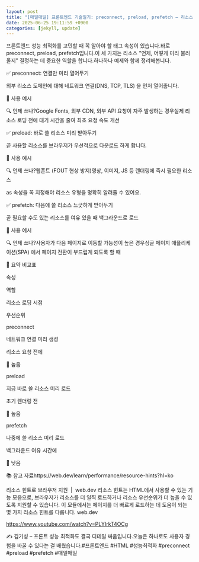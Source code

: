 ```yaml
---
layout: post
title: "[매일매일] 프론트엔드 기술일기: preconnect, preload, prefetch – 리소스 로딩 성능 최적화 3종 세트" 
date: 2025-06-25 19:11:59 +0900
categories: [jekyll, update]
---
```







프론트엔드 성능 최적화를 고민할 때 꼭 알아야 할 <link> 태그 속성이 있습니다.바로 preconnect, preload, prefetch입니다.이 세 가지는 리소스 "언제, 어떻게 미리 불러올지" 결정하는 데 중요한 역할을 합니다.하나하나 예제와 함께 정리해봅니다.




 



















 



✅ preconnect: 연결만 미리 열어두기




 



외부 리소스 도메인에 대해 네트워크 연결(DNS, TCP, TLS) 을 먼저 열어줍니다.








📌 사용 예시




 




<link rel="preconnect" href="https://cdn.example.com" crossorigin="anonymous">






 



🔍 언제 쓰나?Google Fonts, 외부 CDN, 외부 API 요청이 자주 발생하는 경우실제 리소스 로딩 전에 대기 시간을 줄여 최초 요청 속도 개선




 







 



✅ preload​: 바로 쓸 리소스 미리 받아두기




 



곧 사용할 리소스를 브라우저가 우선적으로 다운로드 하게 합니다.








📌 사용 예시




 




<!-- 예시: 실제로는 존재하지 않는 폰트 파일입니다 -->
<!-- <link rel="preload" href="/fonts/my-font.woff2" as="font" crossorigin="anonymous"> -->






 



🔍 언제 쓰나?웹폰트 (FOUT 현상 방지)영상, 이미지, JS 등 렌더링에 즉시 필요한 리소스




 



as 속성을 꼭 지정해야 리소스 유형을 명확히 알려줄 수 있어요.












 



✅ prefetch: 다음에 쓸 리소스 느긋하게 받아두기




 



곧 필요할 수도 있는 리소스를 여유 있을 때 백그라운드로 로드








📌 사용 예시




 




<!-- 예시: 실제로는 존재하지 않는 파일입니다 -->
<!-- <link rel="prefetch" href="/assets/css/next-page.css" as="style"> -->






 



🔍 언제 쓰나?사용자가 다음 페이지로 이동할 가능성이 높은 경우싱글 페이지 애플리케이션(SPA) 에서 페이지 전환이 부드럽게 되도록 할 때




 







 



📝 요약 비교표




 





속성

역할

리소스 로딩 시점

우선순위

preconnect

네트워크 연결 미리 생성

리소스 요청 전에

🔼 높음

preload

지금 바로 쓸 리소스 미리 로드

초기 렌더링 전

🔼 높음

prefetch

나중에 쓸 리소스 미리 로드

백그라운드 여유 시간에

🔽 낮음






 







 



📚 참고 자료https://web.dev/learn/performance/resource-hints?hl=ko




 








리소스 힌트로 브라우저 지원  |  web.dev
리소스 힌트는 HTML에서 사용할 수 있는 기능 모음으로, 브라우저가 리소스를 더 일찍 로드하거나 리소스 우선순위가 더 높을 수 있도록 지원할 수 있습니다. 이 모듈에서는 페이지를 더 빠르게 로드하는 데 도움이 되는 몇 가지 리소스 힌트를 다룹니다.
web.dev











https://www.youtube.com/watch?v=PLYIrkT4OCg




 















 



✍️ 김기성 – 프론트 성능 최적화도 결국 디테일 싸움입니다.오늘은 <link> 하나로도 사용자 경험을 바꿀 수 있다는 걸 배웠습니다.​#프론트엔드 #HTML #성능최적화 #preconnect #preload #prefetch #매일매일




 
